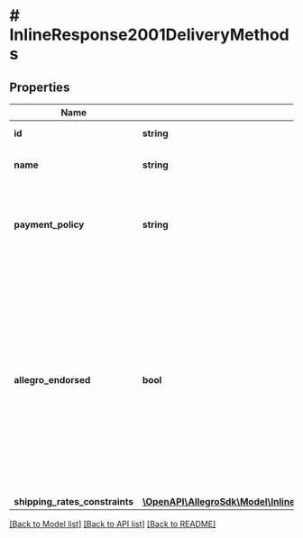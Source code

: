 # # InlineResponse2001DeliveryMethods

## Properties

Name | Type | Description | Notes
------------ | ------------- | ------------- | -------------
**id** | **string** | Delivery method ID. | [optional]
**name** | **string** | Delivery method name. | [optional]
**payment_policy** | **string** | Whether the payment is to be collected in advance or on delivery. | [optional]
**allegro_endorsed** | **bool** | Indicates Allegro signed delivery method, which allows to easily distinguish similar delivery methods with various restrictions, e.g. Allegro Paczkomaty 24/7 InPost from Paczkomaty 24/7. | [optional]
**shipping_rates_constraints** | [**\OpenAPI\AllegroSdk\Model\InlineResponse2001ShippingRatesConstraints**](InlineResponse2001ShippingRatesConstraints.md) |  | [optional]

[[Back to Model list]](../../README.md#models) [[Back to API list]](../../README.md#endpoints) [[Back to README]](../../README.md)
